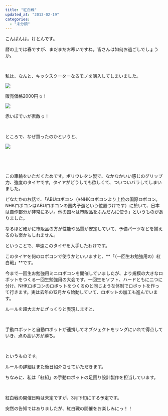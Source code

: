 ```yaml
---
title: "紅白戦"
updated_at: "2013-02-19"
categories: 
  - "未分類"
---
```


こんばんは。けとんです。

暦の上では春ですが、まだまだお寒いですね。皆さんは如何お過ごしでしょうか。

 

私は、なんと、キックスクーターなるモノを購入してしまいました。

[![](images/DCIM0193-300x168.jpg)](http://technouskit.net/blog/?attachment_id=411)

販売価格2000円っ！

[![](images/DCIM0195-300x168.jpg)](http://technouskit.net/blog/?attachment_id=412)

赤いぼでぃが素敵っ！

 

ところで、なぜ買ったのかというと、

[![](images/DCIM0197-300x168.jpg)](http://technouskit.net/blog/?attachment_id=413)

 

 

この車輪をいただくためです。ポリウレタン製で、なかなかいい感じのグリップ力、強度のタイヤです。タイヤがどうしても欲しくて、ついついバラしてしまいました。

どなたかのお話で、「ABUロボコン（※NHKロボコンより上位の国際ロボコン。NHKロボコンはABUロボコンの国内予選という位置づけです）に於いて、日本は自作部分が非常に多い。他の国々は市販品をふんだんに使う」というものがありました。

なるほど確かに市販品の方が性能や品質が安定していて、予備パーツなどを揃えるのも楽かもしれません。

ということで、早速このタイヤを入手したわけです。

このタイヤを何のロボコンで使うかといいますと、**「（一回生お勉強用の）紅白戦」**です。

今まで一回生お勉強用ミニロボコンを開催していましたが、より規模の大きなロボットをつくる一回生勉強用の大会です。一回生をソフト、ハードともに二つに分け、NHKロボコンのロボットをつくるのと同じような体制でロボットを作って行きます。実は去年の12月から始動していて、ロボットの加工も進んでいます。

ルールを超大まかにざっくりと表現しますと、

 

手動ロボットと自動ロボットが連携してオブジェクトをリングにいれて得点していき、点の高い方が勝ち。

 

というものです。

ルールの詳細はまた後日紹介させていただきます。

ちなみに、私は「紅組」の手動ロボットの足回り設計製作を担当しています。

 

紅白戦の開催日時は未定ですが、3月下旬にする予定です。

突然の告知ではありましたが、紅白戦の開催をお楽しみにっ！！
